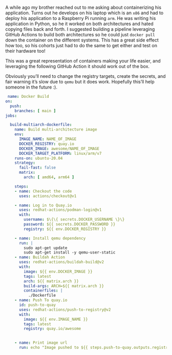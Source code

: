 A while ago my brother reached out to me asking about containerizing his application. Turns out he develops on his laptop which is an `x86` and had to deploy his application to a Raspberry Pi running `arm`. He was writing his application in Python, so he it worked on both architectures and hated copying files back and forth. I suggested building a pipeline leveraging GitHub Actions to build both architectures so he could just `docker pull` down the container on the different systems. This has a great side effect how too, so his cohorts just had to do the same to get either  and test on their hardware too!

This was a great representation of containers making your life easier, and leveraging the following GitHub Action it should work out of the box. 

Obviously you’ll need to change the registry targets, create the secrets, and fair warning it’s slow due to `qemu` but it does work. Hopefully this’ll help someone in the future :).


```yaml
 name: Docker Build
on:  
  push:    
    branches: [ main ]  
jobs:   

  build-multiarch-dockerfile:
    name: Build multi-architecture image 
    env:
      IMAGE_NAME: NAME_OF_IMAGE
      DOCKER_REGISTRY: quay.io 
      DOCKER_IMAGE: awesome/NAME_OF_IMAGE 
      DOCKER_TARGET_PLATFORM: linux/arm/v7                 
    runs-on: ubuntu-20.04
    strategy:
      fail-fast: false
      matrix:
        arch: [ amd64, arm64 ]

    steps:    
    - name: Checkout the code       
      uses: actions/checkout@v1          

    - name: Log in to Quay.io
      uses: redhat-actions/podman-login@v1
      with:
        username: $\{\{ secrets.DOCKER_USERNAME \}\}
        password: ${{ secrets.DOCKER_PASSWORD }}
        registry: ${{ env.DOCKER_REGISTRY }}

    - name: Install qemu dependency
      run: |
        sudo apt-get update
        sudo apt-get install -y qemu-user-static
    - name: Buildah Action
      uses: redhat-actions/buildah-build@v2
      with:
        image: ${{ env.DOCKER_IMAGE }}
        tags: latest
        arch: ${{ matrix.arch }}
        build-args: ARCH=${{ matrix.arch }}
        containerfiles: |
          ./Dockerfile
    - name: Push To quay.io
      id: push-to-quay
      uses: redhat-actions/push-to-registry@v2
      with:
        image: ${{ env.IMAGE_NAME }}
        tags: latest
        registry: quay.io/awesome
        

    - name: Print image url
      run: echo "Image pushed to ${{ steps.push-to-quay.outputs.registry-paths }}"
```
